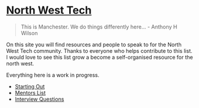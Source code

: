 # [North West Tech](https://callumjfraser.github.io/NorthWestTech/)

> This is Manchester. We do things differently here... - Anthony H Wilson

On this site you will find resources and people to speak to for the North West Tech community. Thanks to everyone who helps contribute to this list. I would love to see this list grow a become a self-organised resource for the north west.

Everything here is a work in progress.

* [Starting Out](starters/index)
* [Mentors List](mentors)
* [Interview Questions](jobs/questions)
